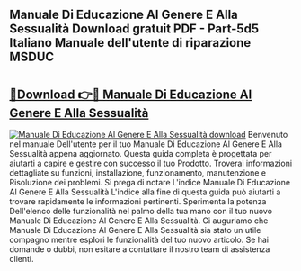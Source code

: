 ## Manuale Di Educazione Al Genere E Alla Sessualità Download gratuit PDF - Part-5d5 Italiano Manuale dell'utente di riparazione MSDUC

# <h2><a href="http://dffavl.blite.top/?on=Manuale+Di+Educazione+Al+Genere+E+Alla+Sessualit%c3%a0">🔗Download 👉🔴 Manuale Di Educazione Al Genere E Alla Sessualità</a></h2>

[![Manuale Di Educazione Al Genere E Alla Sessualità download](https://i.imgur.com/lujVjoI.png)](http://dffavl.blite.top/?on=Manuale+Di+Educazione+Al+Genere+E+Alla+Sessualit%c3%a0)
Benvenuto nel manuale Dell'utente per il tuo Manuale Di Educazione Al Genere E Alla Sessualità appena aggiornato. Questa guida completa è progettata per aiutarti a capire e gestire con successo il tuo Prodotto. Troverai informazioni dettagliate su funzioni, installazione, funzionamento, manutenzione e Risoluzione dei problemi. Si prega di notare L'indice Manuale Di Educazione Al Genere E Alla Sessualità L'indice alla fine di questa guida può aiutarti a trovare rapidamente le informazioni pertinenti. Sperimenta la potenza Dell'elenco delle funzionalità nel palmo della tua mano con il tuo nuovo Manuale Di Educazione Al Genere E Alla Sessualità. Ci auguriamo che Manuale Di Educazione Al Genere E Alla Sessualità sia stato un utile compagno mentre esplori le funzionalità del tuo nuovo articolo. Se hai domande o dubbi, non esitare a contattare il nostro team di assistenza clienti.
